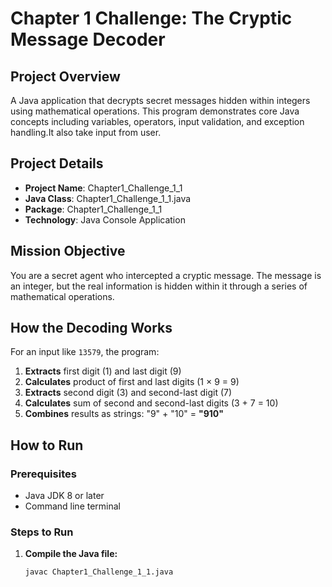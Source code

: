 # Chapter 1 Challenge: The Cryptic Message Decoder

##  Project Overview
A Java application that decrypts secret messages hidden within integers using mathematical operations. This program demonstrates core Java concepts including variables, operators, input validation, and exception handling.It also take input from user.

##  Project Details
- **Project Name**: Chapter1_Challenge_1_1
- **Java Class**: Chapter1_Challenge_1_1.java
- **Package**: Chapter1_Challenge_1_1
- **Technology**: Java Console Application

## Mission Objective
You are a secret agent who intercepted a cryptic message. The message is an integer, but the real information is hidden within it through a series of mathematical operations.

##  How the Decoding Works
For an input like `13579`, the program:
1. **Extracts** first digit (1) and last digit (9)
2. **Calculates** product of first and last digits (1 × 9 = 9)
3. **Extracts** second digit (3) and second-last digit (7)
4. **Calculates** sum of second and second-last digits (3 + 7 = 10)
5. **Combines** results as strings: "9" + "10" = **"910"**

##  How to Run

### Prerequisites
- Java JDK 8 or later
- Command line terminal

### Steps to Run
1. **Compile the Java file:**
   ```bash
   javac Chapter1_Challenge_1_1.java
